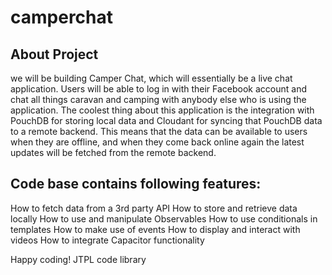 # camperchat 

## About Project 

we will be building Camper Chat, which will essentially be a live chat
application. Users will be able to log in with their Facebook account and chat all things
caravan and camping with anybody else who is using the application. The coolest thing
about this application is the integration with PouchDB for storing local data and Cloudant
for syncing that PouchDB data to a remote backend. This means that the data can be
available to users when they are offline, and when they come back online again the latest
updates will be fetched from the remote backend.

## Code base contains following features: 


How to fetch data from a 3rd party API
How to store and retrieve data locally
How to use and manipulate Observables
How to use conditionals in templates
How to make use of events
How to display and interact with videos
How to integrate Capacitor functionality

Happy coding! 
JTPL code library
